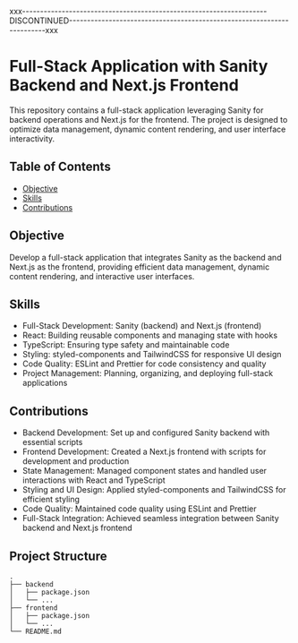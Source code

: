 xxx--------------------------------------------------------------------DISCONTINUED-----------------------------------------------------------------------xxx
# Full-Stack Application with Sanity Backend and Next.js Frontend

This repository contains a full-stack application leveraging Sanity for backend operations and Next.js for the frontend. The project is designed to optimize data management, dynamic content rendering, and user interface interactivity.

## Table of Contents

- [Objective](#objective)
- [Skills](#skills)
- [Contributions](#contributions)


## Objective

Develop a full-stack application that integrates Sanity as the backend and Next.js as the frontend, providing efficient data management, dynamic content rendering, and interactive user interfaces.

## Skills

- Full-Stack Development: Sanity (backend) and Next.js (frontend)
- React: Building reusable components and managing state with hooks
- TypeScript: Ensuring type safety and maintainable code
- Styling: styled-components and TailwindCSS for responsive UI design
- Code Quality: ESLint and Prettier for code consistency and quality
- Project Management: Planning, organizing, and deploying full-stack applications

## Contributions

- Backend Development: Set up and configured Sanity backend with essential scripts
- Frontend Development: Created a Next.js frontend with scripts for development and production
- State Management: Managed component states and handled user interactions with React and TypeScript
- Styling and UI Design: Applied styled-components and TailwindCSS for efficient styling
- Code Quality: Maintained code quality using ESLint and Prettier
- Full-Stack Integration: Achieved seamless integration between Sanity backend and Next.js frontend

## Project Structure

```plaintext
.
├── backend
│   ├── package.json
│   └── ...
├── frontend
│   ├── package.json
│   └── ...
└── README.md


